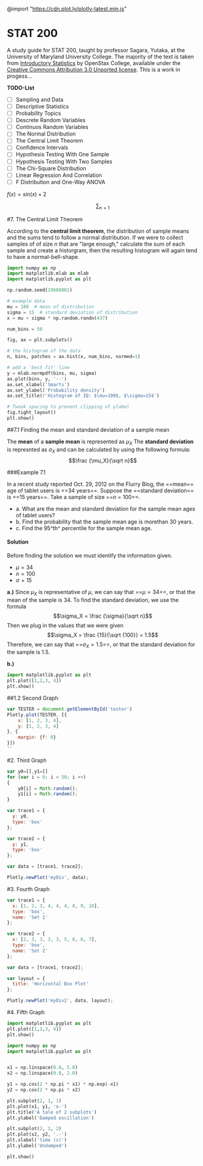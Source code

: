
@import "https://cdn.plot.ly/plotly-latest.min.js"

# STAT 200

A study guide for STAT 200, taught by professor Sagara, Yutaka, at the University of Maryland University College. The majority of the text is taken from [Introductory Statistics](http://openstaxcollege.org/files/textbook_version/hi_res_pdf/15/col11562-op.pdf) by OpenStax College, available under the [Creative Commons Attribution 3.0 Unported license](http://creativecommons.org/licenses/by/3.0/). This is a work in progess...

**TODO-List**

- [ ] Sampling and Data
- [ ] Descriptive Statistics
- [ ] Probability Topics
- [ ] Descrete Random Variables
- [ ] Continuos Random Variables
- [ ] The Normal Distribution
- [ ] The Central Limit Theorem
- [ ] Confidence Intervals
- [ ] Hypothesis Testing With One Sample
- [ ] Hypothesis Testing With Two Samples
- [ ] The Chi-Square Distribution
- [ ] Linear Regression And Correlation
- [ ] F Distribution and One-Way ANOVA

$f(x) = sin(x) + 2$

$$\sum_{n=1}$$

#7. The Central Limit Theorem

According to the **central limit theorem**, the distribution of sample means and the sums tend to follow a normal distribution. If we were to collect samples of of size *n* that are "large enough," calculate the sum of each sample and create a historgram, then the resulting histogram will again tend to have a normal-bell-shape.

````python {cmd=true matplotlib=true}
import numpy as np
import matplotlib.mlab as mlab
import matplotlib.pyplot as plt

np.random.seed(19680801)

# example data
mu = 100  # mean of distribution
sigma = 15  # standard deviation of distribution
x = mu + sigma * np.random.randn(437)

num_bins = 50

fig, ax = plt.subplots()

# the histogram of the data
n, bins, patches = ax.hist(x, num_bins, normed=1)

# add a 'best fit' line
y = mlab.normpdf(bins, mu, sigma)
ax.plot(bins, y, '--')
ax.set_xlabel('Smarts')
ax.set_ylabel('Probability density')
ax.set_title(r'Histogram of IQ: $\mu=100$, $\sigma=15$')

# Tweak spacing to prevent clipping of ylabel
fig.tight_layout()
plt.show()
````

##7.1 Finding the mean and standard deviation of a sample mean

The **mean** of a **sample mean** is represented as $\mu_X$
The **standard deviation** is represnted as $\sigma_X$ and can be calculated by using the following formula: $$\frac {\mu_X}{\sqrt n}$$

###Example 7.1

In a recent study reported Oct. 29, 2012 on the Flurry Blog, the ==mean== age of tablet users is ==34 years==. Suppose the ==standard deviation== is ==15 years==. Take a sample of size ==$n$ = 100==. 

- a. What are the mean and standard deviation for the sample mean ages of tablet users?
- b. Find the probability that the sample mean age is morethan 30 years.
- c. Find the 95^th^ percentile for the sample mean age. 

#### Solution

Before finding the solution we must identify the information given.

- $\mu = 34$
- $n = 100$
- $\sigma = 15$

**a.)** Since $\mu_X$ is representative of $\mu$, we can say that ==$\mu = 34$==, or that the mean of the sample is 34. To find the standard deviation, we use the formula
$$\sigma_X = \frac {\sigma}{\sqrt n}$$
Then we plug in the values that we were given
$$\sigma_X = \frac {15}{\sqrt {100}} = 1.5$$
Therefore, we can say that ==$\sigma_X = 1.5$==, or that the standard deviation for the sample is 1.5.

**b.)**



```python {cmd=true matplotlib=true}
import matplotlib.pyplot as plt
plt.plot([1,2,3, 4])
plt.show()
```

##1.2 Second Graph

````javascript {cmd=true element="<div id='tester'></div>"}
var TESTER = document.getElementById('tester')
Plotly.plot(TESTER, [{
    x: [1, 2, 3, 4],
    y: [1, 2, 3, 4]
}, {
    margin: {f: 0}
}])
''
````

#2. Third Graph

````javascript {cmd=true element="<div id='myDiv'></div>}
var y0=[],y1=[]
for (var i = 0; i < 50; i ++) 
{
    y0[i] = Math.random();
    y1[i] = Math.random();
}

var trace1 = {
  y: y0,
  type: 'box'
};

var trace2 = {
  y: y1,
  type: 'box'
};

var data = [trace1, trace2];

Plotly.newPlot('myDiv', data);

````

#3. Fourth Graph

````javascript {cmd=true element="<div id='myDiv2'></div>}
var trace1 = {
  x: [1, 2, 3, 4, 4, 4, 8, 9, 10],
  type: 'box',
  name: 'Set 1'
};

var trace2 = {
  x: [2, 3, 3, 3, 3, 5, 6, 6, 7],
  type: 'box',
  name: 'Set 2'
};

var data = [trace1, trace2];

var layout = {
  title: 'Horizontal Box Plot'
};

Plotly.newPlot('myDiv2', data, layout);

````

#4. Fifth Graph

````python {cmd=true matplotlib=true}
import matplotlib.pyplot as plt
plt.plot([1,2,3, 4])
plt.show()
````

````python {cmd=true matplotlib=true}
import numpy as np
import matplotlib.pyplot as plt


x1 = np.linspace(0.0, 5.0)
x2 = np.linspace(0.0, 2.0)

y1 = np.cos(2 * np.pi * x1) * np.exp(-x1)
y2 = np.cos(2 * np.pi * x2)

plt.subplot(2, 1, 1)
plt.plot(x1, y1, 'o-')
plt.title('A tale of 2 subplots')
plt.ylabel('Damped oscillation')

plt.subplot(2, 1, 2)
plt.plot(x2, y2, '.-')
plt.xlabel('time (s)')
plt.ylabel('Undamped')

plt.show()
````




